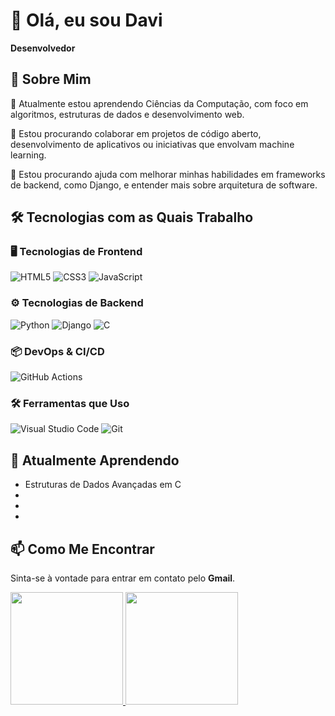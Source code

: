 
# 👋 Olá, eu sou Davi

**Desenvolvedor**

## 💫 Sobre Mim
 🌱 Atualmente estou aprendendo Ciências da Computação, com foco em algoritmos, estruturas de dados e desenvolvimento web. 
 
 👯 Estou procurando colaborar em projetos de código aberto, desenvolvimento de aplicativos ou iniciativas que envolvam machine learning. 

 🤔 Estou procurando ajuda com melhorar minhas habilidades em frameworks de backend, como Django, e entender mais sobre arquitetura de software.


## 🛠️ Tecnologias com as Quais Trabalho

### 🖥️ Tecnologias de Frontend
![HTML5](https://img.shields.io/badge/HTML5-%23E34F26.svg?style=for-the-badge&logo=html5&logoColor=white)
![CSS3](https://img.shields.io/badge/CSS3-%231572B6.svg?style=for-the-badge&logo=css3&logoColor=white)
![JavaScript](https://img.shields.io/badge/JavaScript-%23F7DF1E.svg?style=for-the-badge&logo=javascript&logoColor=black)


### ⚙️ Tecnologias de Backend
![Python](https://img.shields.io/badge/Python-%233776AB.svg?style=for-the-badge&logo=python&logoColor=white)
![Django](https://img.shields.io/badge/Django-%23092E20.svg?style=for-the-badge&logo=django&logoColor=white)
![C](https://img.shields.io/badge/C-%2300599C.svg?style=for-the-badge&logo=c&logoColor=white)



### 📦 DevOps & CI/CD
![GitHub Actions](https://img.shields.io/badge/GitHub_Actions-%232671E5.svg?style=for-the-badge&logo=githubactions&logoColor=white)



### 🛠️ Ferramentas que Uso
![Visual Studio Code](https://img.shields.io/badge/Visual_Studio_Code-%23007ACC.svg?style=for-the-badge&logo=visual-studio-code&logoColor=white)
![Git](https://img.shields.io/badge/Git-%23F05032.svg?style=for-the-badge&logo=git&logoColor=white)

## 🌱 Atualmente Aprendendo
- Estruturas de Dados Avançadas em C
- 
- 
- 

## 📫 Como Me Encontrar
Sinta-se à vontade para entrar em contato pelo **Gmail**.


 <a href="https://github.com/daviaarruda">
  <img height="180em" src="https://github-readme-stats.vercel.app/api?username=daviaarruda&show_icons=true&theme=dracula&include_all_commits=true&count_private=true"/>
  <img height="180em" src="https://github-readme-stats.vercel.app/api/top-langs/?username=daviaarruda&layout=compact&langs_count=7&theme=dracula"/>
</div>
